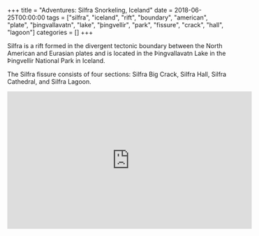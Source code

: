 +++
title = "Adventures: Silfra Snorkeling, Iceland"
date = 2018-06-25T00:00:00
tags = ["silfra", "iceland", "rift", "boundary", "american", "plate", "þingvallavatn", "lake", "þingvellir", "park", "fissure", "crack", "hall", "lagoon"]
categories = []
+++


Silfra is a rift formed in the divergent tectonic boundary between the North American and Eurasian plates and is located in the Þingvallavatn Lake in the Þingvellir National Park in Iceland.

The Silfra fissure consists of four sections: Silfra Big Crack, Silfra Hall, Silfra Cathedral, and Silfra Lagoon.

<iframe width="560" height="315" src="https://www.youtube.com/embed/4Bqx5a-l2w0" frameborder="0" allow="autoplay; encrypted-media" allowfullscreen></iframe>
